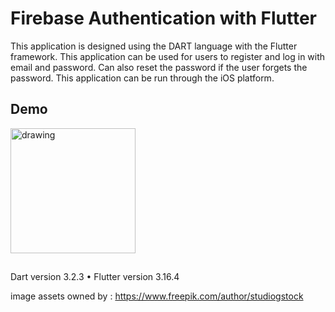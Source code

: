 # Firebase Authentication with Flutter
This application is designed using the DART language with the Flutter framework. This application can be used for users to register and log in with email and password. Can also reset the password if the user forgets the password. This application can be run through the iOS platform.

## Demo
<img src="https://github.com/dna2121/flutter-firebase-auth/assets/80125535/048b49d7-0202-4f43-a581-d3d018dfc875" alt="drawing" width="200"/>

##
Dart version 3.2.3 • Flutter version 3.16.4

image assets owned by : https://www.freepik.com/author/studiogstock
